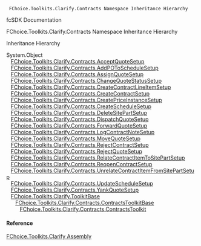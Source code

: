 ﻿     FChoice.Toolkits.Clarify.Contracts Namespace Inheritance Hierarchy                                                   

fcSDK Documentation

FChoice.Toolkits.Clarify.Contracts Namespace Inheritance Hierarchy

Inheritance Hierarchy

System.Object  
   [FChoice.Toolkits.Clarify.Contracts.AcceptQuoteSetup](FChoice.Toolkits.Clarify~FChoice.Toolkits.Clarify.Contracts.AcceptQuoteSetup.md)  
   [FChoice.Toolkits.Clarify.Contracts.AddPOToScheduleSetup](FChoice.Toolkits.Clarify~FChoice.Toolkits.Clarify.Contracts.AddPOToScheduleSetup.md)  
   [FChoice.Toolkits.Clarify.Contracts.AssignQuoteSetup](FChoice.Toolkits.Clarify~FChoice.Toolkits.Clarify.Contracts.AssignQuoteSetup.md)  
   [FChoice.Toolkits.Clarify.Contracts.ChangeQuoteStatusSetup](FChoice.Toolkits.Clarify~FChoice.Toolkits.Clarify.Contracts.ChangeQuoteStatusSetup.md)  
   [FChoice.Toolkits.Clarify.Contracts.CreateContractLineItemSetup](FChoice.Toolkits.Clarify~FChoice.Toolkits.Clarify.Contracts.CreateContractLineItemSetup.md)  
   [FChoice.Toolkits.Clarify.Contracts.CreateContractSetup](FChoice.Toolkits.Clarify~FChoice.Toolkits.Clarify.Contracts.CreateContractSetup.md)  
   [FChoice.Toolkits.Clarify.Contracts.CreatePriceInstanceSetup](FChoice.Toolkits.Clarify~FChoice.Toolkits.Clarify.Contracts.CreatePriceInstanceSetup.md)  
   [FChoice.Toolkits.Clarify.Contracts.CreateScheduleSetup](FChoice.Toolkits.Clarify~FChoice.Toolkits.Clarify.Contracts.CreateScheduleSetup.md)  
   [FChoice.Toolkits.Clarify.Contracts.DeleteSitePartSetup](FChoice.Toolkits.Clarify~FChoice.Toolkits.Clarify.Contracts.DeleteSitePartSetup.md)  
   [FChoice.Toolkits.Clarify.Contracts.DispatchQuoteSetup](FChoice.Toolkits.Clarify~FChoice.Toolkits.Clarify.Contracts.DispatchQuoteSetup.md)  
   [FChoice.Toolkits.Clarify.Contracts.ForwardQuoteSetup](FChoice.Toolkits.Clarify~FChoice.Toolkits.Clarify.Contracts.ForwardQuoteSetup.md)  
   [FChoice.Toolkits.Clarify.Contracts.LogContractNoteSetup](FChoice.Toolkits.Clarify~FChoice.Toolkits.Clarify.Contracts.LogContractNoteSetup.md)  
   [FChoice.Toolkits.Clarify.Contracts.MoveQuoteSetup](FChoice.Toolkits.Clarify~FChoice.Toolkits.Clarify.Contracts.MoveQuoteSetup.md)  
   [FChoice.Toolkits.Clarify.Contracts.RejectContractSetup](FChoice.Toolkits.Clarify~FChoice.Toolkits.Clarify.Contracts.RejectContractSetup.md)  
   [FChoice.Toolkits.Clarify.Contracts.RejectQuoteSetup](FChoice.Toolkits.Clarify~FChoice.Toolkits.Clarify.Contracts.RejectQuoteSetup.md)  
   [FChoice.Toolkits.Clarify.Contracts.RelateContractItemToSitePartSetup](FChoice.Toolkits.Clarify~FChoice.Toolkits.Clarify.Contracts.RelateContractItemToSitePartSetup.md)  
   [FChoice.Toolkits.Clarify.Contracts.ReopenContractSetup](FChoice.Toolkits.Clarify~FChoice.Toolkits.Clarify.Contracts.ReopenContractSetup.md)  
   [FChoice.Toolkits.Clarify.Contracts.UnrelateContractItemFromSitePartSetup](FChoice.Toolkits.Clarify~FChoice.Toolkits.Clarify.Contracts.UnrelateContractItemFromSitePartSetup.md)  
   [FChoice.Toolkits.Clarify.Contracts.UpdateScheduleSetup](FChoice.Toolkits.Clarify~FChoice.Toolkits.Clarify.Contracts.UpdateScheduleSetup.md)  
   [FChoice.Toolkits.Clarify.Contracts.YankQuoteSetup](FChoice.Toolkits.Clarify~FChoice.Toolkits.Clarify.Contracts.YankQuoteSetup.md)  
   [FChoice.Toolkits.Clarify.ToolkitBase](FChoice.Toolkits.Clarify~FChoice.Toolkits.Clarify.ToolkitBase.md)  
      [FChoice.Toolkits.Clarify.Contracts.ContractsToolkitBase](FChoice.Toolkits.Clarify~FChoice.Toolkits.Clarify.Contracts.ContractsToolkitBase.md)  
         [FChoice.Toolkits.Clarify.Contracts.ContractsToolkit](FChoice.Toolkits.Clarify~FChoice.Toolkits.Clarify.Contracts.ContractsToolkit.md)  



#### Reference

[FChoice.Toolkits.Clarify Assembly](FChoice.Toolkits.Clarify.md)